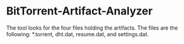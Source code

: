# BitTorrent-Artifact-Analyzer
The tool looks for the four files holding the artifacts. The files are the following: *.torrent, dht.dat, resume.dat, and settings.dat.
